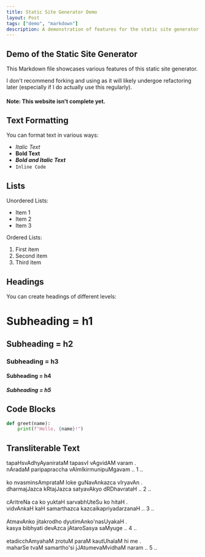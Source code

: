 ```yaml
---
title: Static Site Generator Demo
layout: Post
tags: ["demo", "markdown"]
description: A demonstration of features for the static site generator.
---
```


## Demo of the Static Site Generator

This Markdown file showcases various features of this static site generator.

I don't recommend forking and using as it will likely undergoe refactoring later (especially if I do actually use this regularly).

#### Note: This website isn't complete yet.

## Text Formatting

You can format text in various ways:

- *Italic Text*
- **Bold Text**
- ***Bold and Italic Text***
- `Inline Code`

## Lists

Unordered Lists:

- Item 1
- Item 2
- Item 3

Ordered Lists:

1. First item
2. Second item
3. Third item

## Headings

You can create headings of different levels:
# Subheading = h1
## Subheading = h2
### Subheading = h3
#### Subheading = h4
##### Subheading = h5

## Code Blocks

```python
def greet(name):
    print(f"Hello, {name}!")
```

## Transliterable Text

<p class="sanscript">
tapaHsvAdhyAyanirataM tapasvI vAgvidAM varam .<br>
nAradaM paripapraccha vAlmIkirmunipuMgavam .. 1 ..<br><br>
ko nvasminsAmprataM loke guNavAnkazca vIryavAn .<br>
dharmajJazca kRtajJazca satyavAkyo dRDhavrataH .. 2 ..<br><br>
cAritreNa ca ko yuktaH sarvabhUteSu ko hitaH .<br>
vidvAnkaH kaH samarthazca kazcaikapriyadarzanaH .. 3 ..<br><br>
AtmavAnko jitakrodho dyutimAnko'nasUyakaH .<br>
kasya bibhyati devAzca jAtaroSasya saMyuge .. 4 ..<br><br>
etadicchAmyahaM zrotuM paraM kautUhalaM hi me .<br>
maharSe tvaM samartho'si jJAtumevaMvidhaM naram .. 5 ..<br><br>
</p>